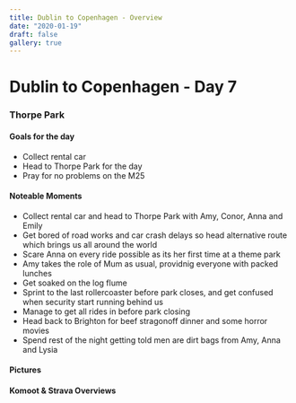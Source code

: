 ```yaml
---
title: Dublin to Copenhagen - Overview
date: "2020-01-19"
draft: false
gallery: true
---
```


# Dublin to Copenhagen - Day 7

### Thorpe Park

#### Goals for the day

*   Collect rental car
*   Head to Thorpe Park for the day
*   Pray for no problems on the M25



#### Noteable Moments

*   Collect rental car and head to Thorpe Park with Amy, Conor, Anna and Emily
*   Get bored of road works and car crash delays so head alternative route which brings us all around the world
*   Scare Anna on every ride possible as its her first time at a theme park
*   Amy takes the role of Mum as usual, providnig everyone with packed lunches
*   Get soaked on the log flume
*   Sprint to the last rollercoaster before park closes, and get confused when security start running behind us
*   Manage to get all rides in before park closing
*   Head back to Brighton for beef stragonoff dinner and some horror movies
*   Spend rest of the night getting told men are dirt bags from Amy, Anna and Lysia

</div>

#### Pictures

#### Komoot & Strava Overviews